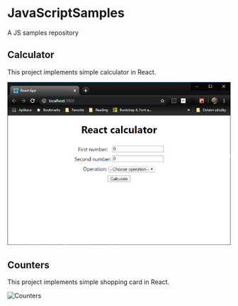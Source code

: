 # JavaScriptSamples

A JS samples repository

## Calculator

This project implements simple calculator in React.

![Calculator](r-calculator/screenshots/calculator.png)

## Counters

This project implements simple shopping card in React.

![Counters](r-counters/screenshots/counters.png)
